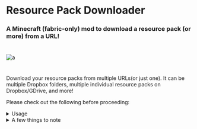 # Resource Pack Downloader
### A Minecraft (fabric-only) mod to download a resource pack (or more) from a URL!
#

![a](https://i.imgur.com/NZ1z4GV.png)
#

Download your resource packs from multiple URLs(or just one). It can be multiple Dropbox folders, multiple individual resource packs on Dropbox/GDrive, and more!

Please check out the following before proceeding:

<details>
<summary>Usage</summary>

Under your “config” folder, under “rpdl”, you’ll see two files, open **pack.json**. 

Inside **pack.json**, you’ll see "urlPaths" (for your URLs), "folder" (whether your URLs lead to a folder or not), “frequency”, and "hashcheck".

For example:

**pack.json**
```
{
    "urlPaths": ["https://modrinth.com/", "https://modrinth.com/mod/resource-pack-downloader/"],
    "folder": true,
    "frequency":60,
    "hashcheck": false
}
```

**Please note that only Dropbox files & folders, and Google Drive files were tested. Make sure the links you put in are public.**

**Any other URL that, when accessed, directly downloads a file/folder, can be used.**

Now, the **“frequency”** is how often you’d like the mod to re-download the resource packs in pack.json. The default value is “60”, meaning 60 minutes. 

***An example of how the frequency works is, let’s say you put 60 minutes. When you first launch the game, the resource packs would be downloaded nonetheless, then, after 60 minutes if you launch the game again, it will download the resource packs again.***

**"hashcheck"**, if true, will dismiss the values of "folder" & "frequency", and will assume the link leads to a Dropbox folder/any .zip file which would be a resource pack. Every time Minecraft is launched, it downloads the resource pack and checks if anything has changed by comparing their hashes.

As features expand, a wiki will come soon. For now, this should do.
</details>

<details>
<summary>A few things to note</summary>

When Minecraft is launched, it starts downloading the resource pack(s), and so Minecraft will halt until all of the resource pack(s) are downloaded and placed properly onto your resourcepacks folder.

After Minecraft launches, you should see all of the resource packs in there, so just apply them and you’re done!
</details>

